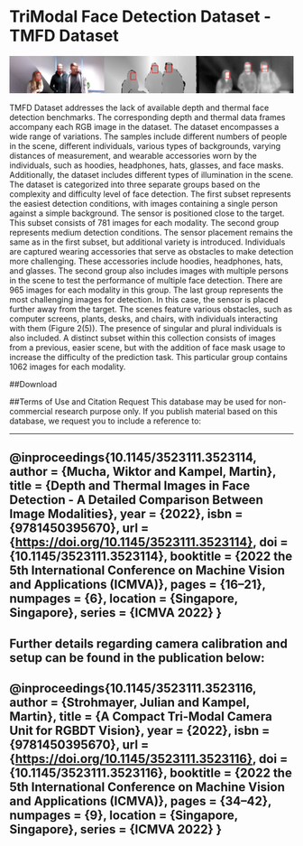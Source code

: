 # TriModal Face Detection Dataset - TMFD Dataset


![TMFD Example](/images/tmfd_example.png "TMFD frame example")


TMFD Dataset addresses the lack of available depth and thermal face detection benchmarks. The corresponding depth and thermal data frames accompany each RGB image in the dataset. 
The dataset encompasses a wide range of variations. The samples include different numbers of people in the scene, different individuals, various types of backgrounds, varying distances of measurement, and wearable accessories worn by the individuals, such as hoodies, headphones, hats, glasses, and face masks. Additionally, the dataset includes different types of illumination in the scene. The dataset is categorized into three separate groups based on the complexity and difficulty level of face detection. The first subset represents the easiest detection conditions, with images containing a single person against a simple background. The sensor is positioned close to the target. This subset consists of 781 images for each modality.
The second group represents medium detection conditions. The sensor placement remains the same as in the first subset, but additional variety is introduced. Individuals are captured wearing accessories that serve as obstacles to make detection more challenging. These accessories include hoodies, headphones, hats, and glasses. The second group also includes images with multiple persons in the scene to test the performance of multiple face detection. There are 965 images for each modality in this group.
The last group represents the most challenging images for detection. In this case, the sensor is placed further away from the target. The scenes feature various obstacles, such as computer screens, plants, desks, and chairs, with individuals interacting with them (Figure 2(5)). The presence of singular and plural individuals is also included. A distinct subset within this collection consists of images from a previous, easier scene, but with the addition of face mask usage to increase the difficulty of the prediction task. This particular group contains 1062 images for each modality.




##Download 


##Terms of Use and Citation Request
This database may be used for non-commercial research purpose only. If you publish material based on this database, we request you to include a reference to:



---
@inproceedings{10.1145/3523111.3523114,
author = {Mucha, Wiktor and Kampel, Martin},
title = {Depth and Thermal Images in Face Detection - A Detailed Comparison Between Image Modalities},
year = {2022},
isbn = {9781450395670},
url = {https://doi.org/10.1145/3523111.3523114},
doi = {10.1145/3523111.3523114},
booktitle = {2022 the 5th International Conference on Machine Vision and Applications (ICMVA)},
pages = {16–21},
numpages = {6},
location = {Singapore, Singapore},
series = {ICMVA 2022}
}
---


Further details regarding camera calibration and setup can be found in the publication below:
---
@inproceedings{10.1145/3523111.3523116,
author = {Strohmayer, Julian and Kampel, Martin},
title = {A Compact Tri-Modal Camera Unit for RGBDT Vision},
year = {2022},
isbn = {9781450395670},
url = {https://doi.org/10.1145/3523111.3523116},
doi = {10.1145/3523111.3523116},
booktitle = {2022 the 5th International Conference on Machine Vision and Applications (ICMVA)},
pages = {34–42},
numpages = {9},
location = {Singapore, Singapore},
series = {ICMVA 2022}
}
---